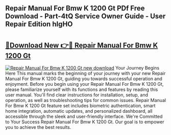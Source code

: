## Repair Manual For Bmw K 1200 Gt PDf Free Download - Part-4tQ Service Owner Guide - User Repair Edition hIgHO

# <h2><a href="http://bc5026.oget.top/?id=Repair+Manual+For+Bmw+K+1200+Gt">🔗Download New 👉🔴 Repair Manual For Bmw K 1200 Gt</a></h2>

[![Repair Manual For Bmw K 1200 Gt new download](https://i.imgur.com/5g1atiW.png)](http://bc5026.oget.top/?id=Repair+Manual+For+Bmw+K+1200+Gt)
Your Journey Begins Here This manual marks the beginning of your journey with your new Repair Manual For Bmw K 1200 Gt, guiding you towards successful operation and enjoyment. Before you begin using your Repair Manual For Bmw K 1200 Gt, please familiarize yourself with its functions and features by reading this user manual. You'll find clear instructions for installation, setup, and operation, as well as troubleshooting tips for common issues. Repair Manual For Bmw K 1200 Gt feature set includes biometric authentication, smart home integration, automatic updates, and personalized dashboard, all accessible through the sleek and user-friendly interface. We're Committed to Your Success Repair Manual For Bmw K 1200 Gt. Our goal is to empower you to achieve the best results.

